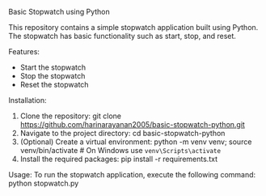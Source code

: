 Basic Stopwatch using Python

This repository contains a simple stopwatch application built using Python. The stopwatch has basic functionality such as start, stop, and reset.

Features:
- Start the stopwatch
- Stop the stopwatch
- Reset the stopwatch

Installation:
1. Clone the repository: git clone https://github.com/harinarayanan2005/basic-stopwatch-python.git
2. Navigate to the project directory: cd basic-stopwatch-python
3. (Optional) Create a virtual environment: python -m venv venv; source venv/bin/activate  # On Windows use `venv\Scripts\activate`
4. Install the required packages: pip install -r requirements.txt

Usage:
To run the stopwatch application, execute the following command: python stopwatch.py
